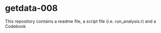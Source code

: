getdata-008
===========

This repository contains a readme file, a script file (i.e. run_analysis.r) and a Codebook 
